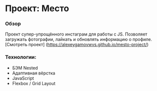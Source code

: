 # Проект: Место

### Обзор

Проект супер-упрощённого инстаграм для работы с JS. Позволяет загружать фотографии, лайкать и обновлять информацию о профиле. [Смотреть проект] (https://alexeygamovwvs.github.io/mesto-project/)

### Технологии:

* БЭМ Nested
* Адаптивная вёрстка
* JavaScript
* Flexbox / Grid Layout
